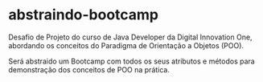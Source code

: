 # abstraindo-bootcamp

Desafio de Projeto do curso de Java Developer da Digital Innovation One, abordando os conceitos do Paradigma de Orientação a Objetos (POO).

Será abstraido um Bootcamp com todos os seus atributos e métodos para demonstração dos conceitos de POO na prática.

